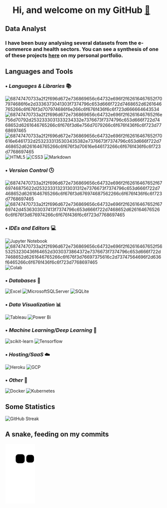 <h1 align="center">Hi, and welcome on my GitHub <a href="https://www.linkedin.com/in/thibault-barnouw-mandouit/">👋<img width="15px"></a></h1> 


## Data Analyst 
 
### I have been busy analysing several datasets from the e-commerce and health sectors. You can see a synthesis of one of these projects [here](https://argiphonte.github.io/ThibaultDataAnalyst.github.io/) on my personal portfolio. 

## Languages and Tools

### • *Languages & Libraries* 📚

![68747470733a2f2f696d672e736869656c64732e696f2f62616467652f707974686f6e2d3336373041303f7374796c653d666f722d7468652d6261646765266c6f676f3d707974686f6e266c6f676f436f6c6f723d666664643534](https://user-images.githubusercontent.com/32040390/159054173-87822be3-441e-43fb-b3fe-52169b2c3c91.svg)
![68747470733a2f2f696d672e736869656c64732e696f2f62616467652f6e756d70792d2532333031333234332e7376673f7374796c653d666f722d7468652d6261646765266c6f676f3d6e756d7079266c6f676f436f6c6f723d7768697465](https://user-images.githubusercontent.com/32040390/159054378-af5d2389-aaf7-4a66-8d8f-02d41fb47727.svg)![68747470733a2f2f696d672e736869656c64732e696f2f62616467652f70616e6461732d2532333135303435382e7376673f7374796c653d666f722d7468652d6261646765266c6f676f3d70616e646173266c6f676f436f6c6f723d7768697465](https://user-images.githubusercontent.com/32040390/159054395-656e6d22-0b49-4416-8435-4ed45ed6f2e4.svg)
![HTML5](https://img.shields.io/badge/html5-%23E34F26.svg?style=for-the-badge&logo=html5&logoColor=white)
![CSS3](https://img.shields.io/badge/css3-%231572B6.svg?style=for-the-badge&logo=css3&logoColor=white)
![Markdown](https://img.shields.io/badge/markdown-%23000000.svg?style=for-the-badge&logo=markdown&logoColor=white)

### • *Version Control* 🕓

![68747470733a2f2f696d672e736869656c64732e696f2f62616467652f6769746875622d2532333132313031312e7376673f7374796c653d666f722d7468652d6261646765266c6f676f3d676974687562266c6f676f436f6c6f723d7768697465](https://user-images.githubusercontent.com/32040390/159054456-20d0cb35-aa6f-4890-a34e-80789856e348.svg)![68747470733a2f2f696d672e736869656c64732e696f2f62616467652f6769742d4536303037413f7374796c653d666f722d7468652d6261646765266c6f676f3d676974266c6f676f436f6c6f723d7768697465](https://user-images.githubusercontent.com/32040390/159054478-f5d8f86a-a02e-4e03-aaeb-f569c3469843.svg)

### • *IDEs and Editors* 💻

![Jupyter Notebook](https://img.shields.io/badge/jupyter-%23FA0F00.svg?style=for-the-badge&logo=jupyter&logoColor=white)![68747470733a2f2f696d672e736869656c64732e696f2f62616467652f5653253230436f64652d3030373864372e7376673f7374796c653d666f722d7468652d6261646765266c6f676f3d76697375616c2d73747564696f2d636f6465266c6f676f436f6c6f723d7768697465](https://user-images.githubusercontent.com/32040390/159054509-42379334-1890-4974-b280-2e4fdb360d5e.svg)
![Colab](https://img.shields.io/badge/Colab-F9AB00?style=for-the-badge&logo=googlecolab&color=525252)

### • *Databases* 💾

![Excel](https://img.shields.io/badge/Microsoft_Excel-217346?style=for-the-badge&logo=microsoft-excel&logoColor=white)
![MicrosoftSQLServer](https://img.shields.io/badge/Microsoft%20SQL%20Server-CC2927?style=for-the-badge&logo=microsoft%20sql%20server&logoColor=white)
![SQLite](https://img.shields.io/badge/SQLite-07405E?style=for-the-badge&logo=sqlite&logoColor=white)

### • *Data Visualization* 📊

![Tableau](https://img.shields.io/badge/Tableau-E97627?style=for-the-badge&logo=Tableau&logoColor=white)
![Power Bi](https://img.shields.io/badge/power_bi-F2C811?style=for-the-badge&logo=powerbi&logoColor=black)

### • *Machine Learning/Deep Learning* 🤖

![scikit-learn](https://img.shields.io/badge/scikit--learn-%23F7931E.svg?style=for-the-badge&logo=scikit-learn&logoColor=white)
![Tensorflow](https://img.shields.io/badge/TensorFlow-FF6F00?style=for-the-badge&logo=tensorflow&logoColor=white)

### • *Hosting/SaaS* ☁️

![Heroku](https://img.shields.io/badge/Heroku-430098?style=for-the-badge&logo=heroku&logoColor=white)
![GCP](https://img.shields.io/badge/Google_Cloud-4285F4?style=for-the-badge&logo=google-cloud&logoColor=white)

### • *Other* 🥅

![Docker](https://img.shields.io/badge/Docker-2CA5E0?style=for-the-badge&logo=docker&logoColor=white)
![Kubernetes](https://img.shields.io/badge/kubernetes-326ce5.svg?&style=for-the-badge&logo=kubernetes&logoColor=white)

## **Some Statistics**

![GitHub Streak](https://github-readme-streak-stats.herokuapp.com/?user=Argiphonte&theme=dark)

## **A snake, feeding on my commits**

![snake gif](https://github.com/Argiphonte/Argiphonte/blob/output/github-contribution-grid-snake.svg)


